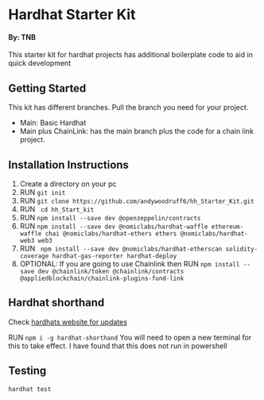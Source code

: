# Hardhat Starter Kit
#### By: TNB

This starter kit for hardhat projects has additional boilerplate code to aid in quick development

## Getting Started
This kit has different branches. Pull the branch you need for your project.

- Main: Basic Hardhat
- Main plus ChainLink: has the main branch plus the code for a chain link project.

## Installation Instructions

1) Create a directory on your pc
2) RUN ``` git init ```
3) RUN ``` git clone https://github.com/andywoodruff6/hh_Starter_Kit.git ```
4) RUN ``` cd hh_Start_kit```
5) RUN ``` npm install --save dev @openzeppelin/contracts ```
6) RUN ```npm install --save dev @nomiclabs/hardhat-waffle ethereum-waffle chai @nomiclabs/hardhat-ethers ethers @nomiclabs/hardhat-web3 web3```
7) RUN ``` npm install --save dev @nomiclabs/hardhat-etherscan solidity-coverage hardhat-gas-reporter hardhat-deploy```
8) OPTIONAL: If you are going to use Chainlink then RUN ```npm install --save dev @chainlink/token @chainlink/contracts @appliedblockchain/chainlink-plugins-fund-link```

## Hardhat shorthand
Check [hardhats website for updates](https://hardhat.org/guides/shorthand.html)

RUN ```npm i -g hardhat-shorthand``` You will need to open a new terminal for this to take effect.
I have found that this does not run in powershell

## Testing
```hardhat test```
